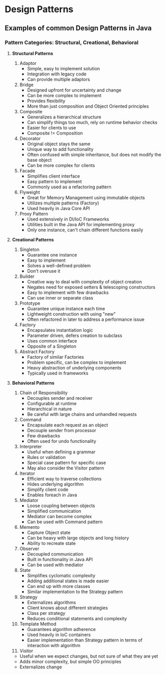 # Design Patterns   
## Examples of common Design Patterns in Java

### Pattern Categories: Structural, Creational, Behavioral
1. **Structural Patterns**
   1. Adaptor
      * Simple, easy to implement solution
      * Integration with legacy code
      * Can provide multiple adaptors
   2. Bridge
      * Designed upfront for uncertainty and change
      * Can be more complex to implement
      * Provides flexibility
      * More than just composition and Object Oriented principles 
   3. Composite
      * Generalizes a hierarchical structure
      * Can simplify things too much, rely on runtime behavior checks
      * Easier for clients to use
      * Composite != Composition
   5. Decorator
      * Original object stays the same
      * Unique way to add functionality
      * Often confused with simple inheritance, but does not modify the base object
      * Can be more complex for clients
   6. Facade
      * Simplifies client interface
      * Easy pattern to implement
      * Commonly used as a refactoring pattern
   7. Flyweight
      * Great for Memory Management using immutable objects
      * Utilizes multiple patterns (Factory)
      * Used heavily in Java Core API
   8. Proxy Pattern
      * Used extensively in DI/IoC Frameworks
      * Utilities built in the Java API for implementing proxy
      * Only one instance, can't chain different functions easily
      
2. **Creational Patterns**
   1. Singleton
      * Guarantee one instance
      * Easy to implement
      * Solves a well-defined problem
      * Don't overuse it
   2. Builder
      * Creative way to deal with complexity of object creation
      * Negates need for exposed setters & telescoping constructors
      * Easy to implement with few drawbacks
      * Can use inner or separate class
   3. Prototype
      * Guarantee unique instance each time
      * Lightweight construction with using "new"
      * Often refactored in later to address a performance issue
   4. Factory
      * Encapsulates instantiation logic
      * Parameter driven, defers creation to subclass
      * Uses common interface
      * Opposite of a Singleton
   5. Abstract Factory
      * Factory of similar Factories
      * Problem specific, can be complex to implement
      * Heavy abstraction of underlying components
      * Typically used in frameworks
3. **Behavioral Patterns**
   1. Chain of Responsibility
      * Decouples sender and receiver
      * Configurable at runtime
      * Hierarchical in nature
      * Be careful with large chains and unhandled requests
   2. Command
      * Encapsulate each request as an object
      * Decouple sender from processor
      * Few drawbacks
      * Often used for undo functionality
   3. Interpreter
      * Useful when defining a grammar
      * Rules or validation
      * Special case pattern for specific case
      * May also consider the Visitor pattern
   4. Iterator
      * Efficient way to traverse collections
      * Hides underlying algorithm
      * Simplify client code
      * Enables foreach in Java
   5. Mediator
      * Loose coupling between objects
      * Simplified communication
      * Mediator can become complex
      * Can be used with Command pattern
   6. Memento
      * Capture Object state
      * Can be heavy with large objects and long history
      * Ability to recreate state
   7. Observer 
      * Decoupled communication
      * Built in functionality in Java API
      * Can be used with mediator
   8. State
      * Simplifies cyclomatic complexity
      * Adding additional states is made easier
      * Can end up with more classes
      * Similar implementation to the Strategy pattern
   9. Strategy
      * Externalizes algorithms
      * Client knows about different strategies
      * Class per strategy
      * Reduces conditional statements and complexity
   1. Template Method
      * Guarantees algorithm adherence
      * Used heavily in IoC containers
      * Easier implementation than Strategy pattern in terms of interaction with algorithm
   1. Visitor 
     * Useful when we expect changes, but not sure of what they are yet
     * Adds minor complexity, but simple OO principles
     * Externalizes change
      
      